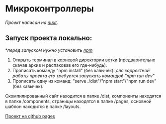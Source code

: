 # Микроконтроллеры

*Проект написан на [nuxt](https://nuxtjs.org/).*

## Запуск проекта локально:
**перед запуском нужно установить [npm](https://nodejs.org/en/download)*
1. Открыть терминал в корневой директории ветки (предварительно скачав архив и распаковав его где-нибудь).
2. Прописать команду "npm install" (без кавычек).
*для корректной работы проекта его требуется запускать командой "npm run dev"*
3. Прописать одну из команд: "serve ./dist"/"npm start"/"npm run dev" (без кавычек).

Скомпилированный сайт находится в папке /dist, компоненты находятся в папке /components, страницы находятся в папке /pages, основной шаблон находится в папке /layouts.

[Проект на github pages](https://valentinsvidrigaylov.github.io/AVR/)
